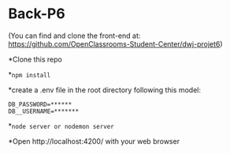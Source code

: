 # Back-P6

(You can find and clone the front-end at: https://github.com/OpenClassrooms-Student-Center/dwj-projet6)

*Clone this repo

*`npm install`

*create a .env file in the root directory following this model:
```
DB_PASSWORD=******
DB__USERNAME=*******
```
*`node server or nodemon server` 

*Open http://localhost:4200/ with your web browser
